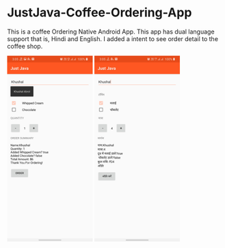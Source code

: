 # JustJava-Coffee-Ordering-App
This is a coffee Ordering Native Android App. This app has dual language support that is, Hindi and English. I added a intent to see order detail to the coffee shop.

<img src="images/ (1).jpg" width=200> <img src="images/ (2).jpg" width=200>
